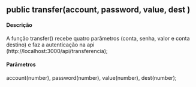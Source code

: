 ## public transfer(account, password, value, dest )

#### Descrição
A função transfer() recebe quatro parâmetros (conta, senha, valor e conta destino) e faz a autenticação na api (http://localhost:3000/api/transferencia);

#### Parâmetros
account(number), password(number), value(number), dest(number);
